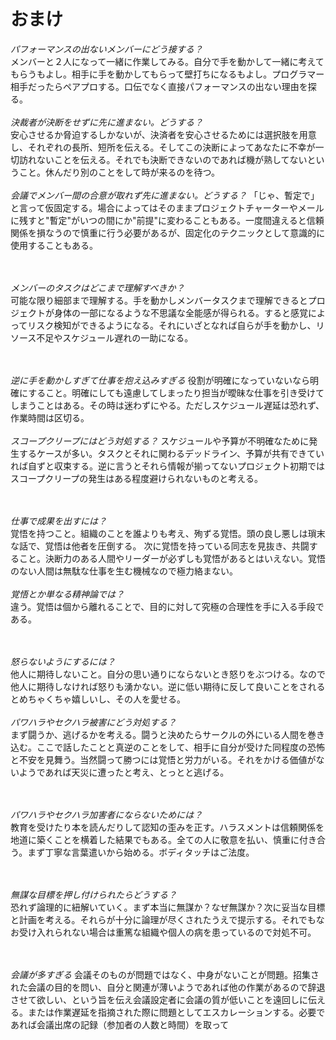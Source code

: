 # おまけ

*パフォーマンスの出ないメンバーにどう接する？*  
メンバーと２人になって一緒に作業してみる。自分で手を動かして一緒に考えてもらうもよし。相手に手を動かしてもらって壁打ちになるもよし。プログラマー相手だったらペアプロする。口伝でなく直接パフォーマンスの出ない理由を探る。
<br><br>
*決裁者が決断をせずに先に進まない。どうする？*  
安心させるか脅迫するしかないが、決済者を安心させるためには選択肢を用意し、それぞれの長所、短所を伝える。そしてこの決断によってあなたに不幸が一切訪れないことを伝える。それでも決断できないのであれば機が熟してないということ。休んだり別のことをして時が来るのを待つ。
<br><br>
 *会議でメンバー間の合意が取れず先に進まない。どうする？*
 「じゃ、暫定で」と言って仮固定する。場合によってはそのままプロジェクトチャーターやメールに残すと"暫定"がいつの間にか"前提"に変わることもある。一度間違えると信頼関係を損なうので慎重に行う必要があるが、固定化のテクニックとして意識的に使用することもある。

<br><br>
*メンバーのタスクはどこまで理解すべきか？*  
可能な限り細部まで理解する。手を動かしメンバータスクまで理解できるとプロジェクトが身体の一部になるような不思議な全能感が得られる。すると感覚によってリスク検知ができるようになる。それにいざとなれば自らが手を動かし、リソース不足やスケジュール遅れの一助になる。 

<br><br>
*逆に手を動かしすぎて仕事を抱え込みすぎる*
役割が明確になっていないなら明確にすること。明確にしても遠慮してしまったり担当が曖昧な仕事を引き受けてしまうことはある。その時は迷わずにやる。ただしスケジュール遅延は恐れず、作業時間は区切る。
<br><br>
*スコープクリープにはどう対処する？*
スケジュールや予算が不明確なために発生するケースが多い。タスクとそれに関わるデッドライン、予算が共有できていれば自ずと収束する。逆に言うとそれら情報が揃ってないプロジェクト初期ではスコープクリープの発生はある程度避けられないものと考える。

<br><br>
*仕事で成果を出すには？*  
覚悟を持つこと。組織のことを誰よりも考え、殉ずる覚悟。頭の良し悪しは瑣末な話で、覚悟は他者を圧倒する。
次に覚悟を持っている同志を見抜き、共闘すること。決断力のある人間やリーダーが必ずしも覚悟があるとはいえない。覚悟のない人間は無駄な仕事を生む機械なので極力絡まない。
<br><br>
*覚悟とか単なる精神論では？*  
違う。覚悟は個から離れることで、目的に対して究極の合理性を手に入る手段である。

<br><br>
*怒らないようにするには？*  
他人に期待しないこと。自分の思い通りにならないとき怒りをぶつける。なので他人に期待しなければ怒りも湧かない。逆に低い期待に反して良いことをされるとめちゃくちゃ嬉しいし、その人を愛せる。
<br><br>
*パワハラやセクハラ被害にどう対処する？*  
まず闘うか、逃げるかを考える。闘うと決めたらサークルの外にいる人間を巻き込む。ここで話したことと真逆のことをして、相手に自分が受けた同程度の恐怖と不安を見舞う。当然闘って勝つには覚悟と労力がいる。それをかける価値がないようであれば天災に遭ったと考え、とっとと逃げる。

<br><br>
*パワハラやセクハラ加害者にならないためには？*  
教育を受けたり本を読んだりして認知の歪みを正す。ハラスメントは信頼関係を地道に築くことを横着した結果でもある。全ての人に敬意を払い、慎重に付き合う。まず丁寧な言葉遣いから始める。ボディタッチはご法度。

<br><br>
*無謀な目標を押し付けられたらどうする？*  
恐れず論理的に紐解いていく。まず本当に無謀か？なぜ無謀か？次に妥当な目標と計画を考える。それらが十分に論理が尽くされたうえで提示する。それでもなお受け入れられない場合は重篤な組織や個人の病を患っているので対処不可。

<br><br>
*会議が多すぎる*
会議そのものが問題ではなく、中身がないことが問題。招集された会議の目的を問い、自分と関連が薄いようであれば他の作業があるので辞退させて欲しい、という旨を伝え会議設定者に会議の質が低いことを遠回しに伝える。または作業遅延を指摘された際に問題としてエスカレーションする。必要であれば会議出席の記録（参加者の人数と時間）を取って